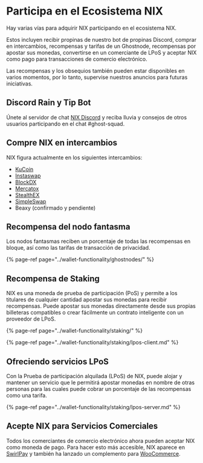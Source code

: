 # Participa en el Ecosistema NIX

Hay varias vías para adquirir NIX participando en el ecosistema NIX.

 Estos incluyen recibir propinas de nuestro bot de propinas Discord, comprar en intercambios, recompensas y tarifas de un Ghostnode, recompensas por apostar sus monedas, convertirse en un comerciante de LPoS y aceptar NIX como pago para transacciones de comercio electrónico.

Las recompensas y los obsequios también pueden estar disponibles en varios momentos, por lo tanto, supervise nuestros anuncios para futuras iniciativas.

##  **Discord Rain y Tip Bot**

 Únete al servidor de chat [NIX Discord](https://discordapp.com/invite/HGuvDTW) y reciba lluvia y consejos de otros usuarios participando en el chat \#ghost-squad.

## **Compre NIX en intercambios**

NIX figura actualmente en los siguientes intercambios:

* [KuCoin](https://www.kucoin.com/trade/NIX-BTC)
* [Instaswap](https://instaswap.io/)
* [BlockDX](https://blocknet.co/block-dx/)
* [Mercatox](https://mercatox.com/exchange/NIX/BTC)
* [StealthEX](https://stealthex.io/)
* [SimpleSwap](https://simpleswap.io/)
* Beaxy \(confirmado y pendiente\)

## **Recompensa del nodo fantasma**

Los nodos fantasmas reciben un porcentaje de todas las recompensas en bloque, así como las tarifas de transacción de privacidad.

{% page-ref page="../wallet-functionality/ghostnodes/" %}

## **Recompensa de Staking**

NIX es una moneda de prueba de participación \(PoS\) y permite a los titulares de cualquier cantidad apostar sus monedas para recibir recompensas. Puede apostar sus monedas directamente desde sus propias billeteras compatibles o crear fácilmente un contrato inteligente con un proveedor de LPoS.

{% page-ref page="../wallet-functionality/staking/" %}

{% page-ref page="../wallet-functionality/staking/lpos-client.md" %}

## **Ofreciendo servicios LPoS**

Con la Prueba de participación alquilada \(LPoS\) de NIX, puede alojar y mantener un servicio que le permitirá apostar monedas en nombre de otras personas para las cuales puede cobrar un porcentaje de las recompensas como una tarifa.

{% page-ref page="../wallet-functionality/staking/lpos-server.md" %}

## **Acepte NIX para Servicios Comerciales**

Todos los comerciantes de comercio electrónico ahora pueden aceptar NIX como moneda de pago. Para hacer esto más accesible, NIX aparece en [SwirlPay](https://swirlpay.io/assets/) y también ha lanzado un complemento para [WooCommerce](https://github.com/NixPlatform/cryptowoo-nix-addon).

